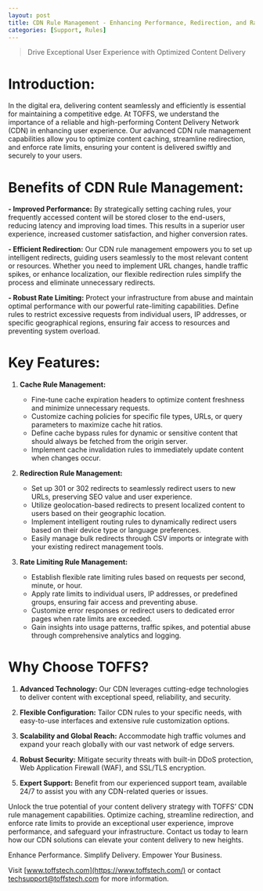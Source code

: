 ```yaml
---
layout: post
title: CDN Rule Management - Enhancing Performance, Redirection, and Rate Limiting
categories: [Support, Rules]
---
```

> Drive Exceptional User Experience with Optimized Content Delivery

# Introduction:

In the digital era, delivering content seamlessly and efficiently is essential for maintaining a competitive edge. At TOFFS, we understand the importance of a reliable and high-performing Content Delivery Network (CDN) in enhancing user experience. Our advanced CDN rule management capabilities allow you to optimize content caching, streamline redirection, and enforce rate limits, ensuring your content is delivered swiftly and securely to your users.

# Benefits of CDN Rule Management:

**- Improved Performance:** By strategically setting caching rules, your frequently accessed content will be stored closer to the end-users, reducing latency and improving load times. This results in a superior user experience, increased customer satisfaction, and higher conversion rates.

**- Efficient Redirection:** Our CDN rule management empowers you to set up intelligent redirects, guiding users seamlessly to the most relevant content or resources. Whether you need to implement URL changes, handle traffic spikes, or enhance localization, our flexible redirection rules simplify the process and eliminate unnecessary redirects.

**- Robust Rate Limiting:** Protect your infrastructure from abuse and maintain optimal performance with our powerful rate-limiting capabilities. Define rules to restrict excessive requests from individual users, IP addresses, or specific geographical regions, ensuring fair access to resources and preventing system overload.

# Key Features:

1. **Cache Rule Management:**

    - Fine-tune cache expiration headers to optimize content freshness and minimize unnecessary requests.
    - Customize caching policies for specific file types, URLs, or query parameters to maximize cache hit ratios.
    - Define cache bypass rules for dynamic or sensitive content that should always be fetched from the origin server.
    - Implement cache invalidation rules to immediately update content when changes occur.

2. **Redirection Rule Management:**

    - Set up 301 or 302 redirects to seamlessly redirect users to new URLs, preserving SEO value and user experience.
    - Utilize geolocation-based redirects to present localized content to users based on their geographic location.
    - Implement intelligent routing rules to dynamically redirect users based on their device type or language preferences.
    - Easily manage bulk redirects through CSV imports or integrate with your existing redirect management tools.

3. **Rate Limiting Rule Management:**

    - Establish flexible rate limiting rules based on requests per second, minute, or hour.
    - Apply rate limits to individual users, IP addresses, or predefined groups, ensuring fair access and preventing abuse.
    - Customize error responses or redirect users to dedicated error pages when rate limits are exceeded.
    - Gain insights into usage patterns, traffic spikes, and potential abuse through comprehensive analytics and logging.

# Why Choose TOFFS?

1. **Advanced Technology:** Our CDN leverages cutting-edge technologies to deliver content with exceptional speed, reliability, and security.

2. **Flexible Configuration:** Tailor CDN rules to your specific needs, with easy-to-use interfaces and extensive rule customization options.

3. **Scalability and Global Reach:** Accommodate high traffic volumes and expand your reach globally with our vast network of edge servers.

4. **Robust Security:** Mitigate security threats with built-in DDoS protection, Web Application Firewall (WAF), and SSL/TLS encryption.

5. **Expert Support:** Benefit from our experienced support team, available 24/7 to assist you with any CDN-related queries or issues.

Unlock the true potential of your content delivery strategy with TOFFS’ CDN rule management capabilities. Optimize caching, streamline redirection, and enforce rate limits to provide an exceptional user experience, improve performance, and safeguard your infrastructure. Contact us today to learn how our CDN solutions can elevate your content delivery to new heights.

Enhance Performance. Simplify Delivery. Empower Your Business.

Visit [www.toffstech.com](https://www.toffstech.com/) or contact techsupport@toffstech.com for more information.